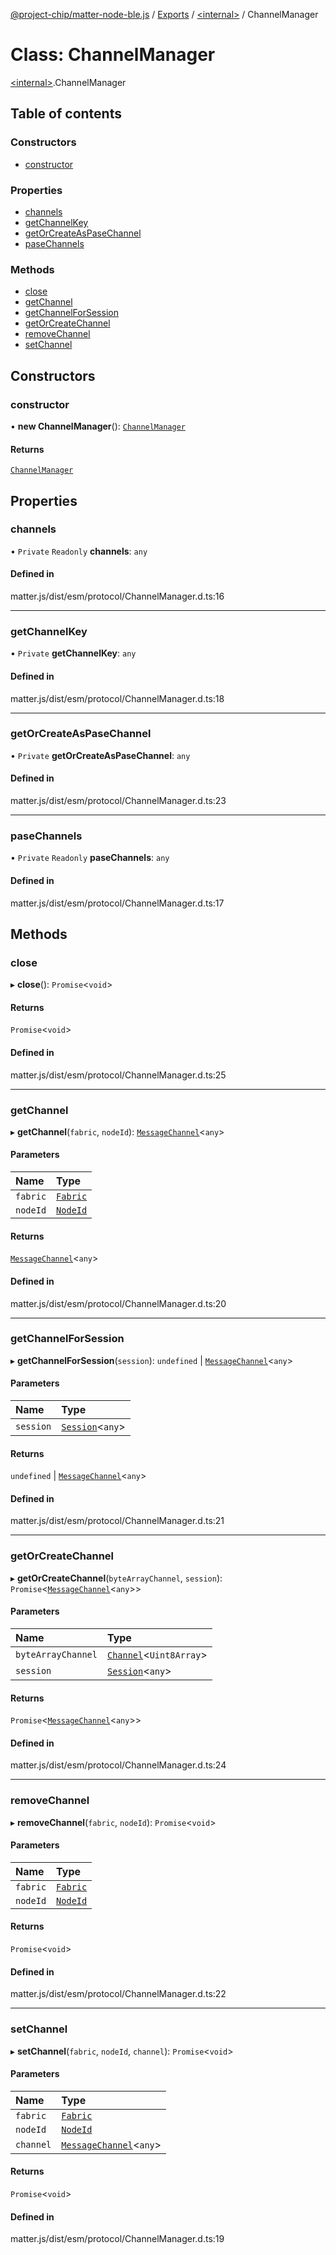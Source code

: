 [@project-chip/matter-node-ble.js](../README.md) / [Exports](../modules.md) / [\<internal\>](../modules/internal_.md) / ChannelManager

# Class: ChannelManager

[\<internal\>](../modules/internal_.md).ChannelManager

## Table of contents

### Constructors

- [constructor](internal_.ChannelManager.md#constructor)

### Properties

- [channels](internal_.ChannelManager.md#channels)
- [getChannelKey](internal_.ChannelManager.md#getchannelkey)
- [getOrCreateAsPaseChannel](internal_.ChannelManager.md#getorcreateaspasechannel)
- [paseChannels](internal_.ChannelManager.md#pasechannels)

### Methods

- [close](internal_.ChannelManager.md#close)
- [getChannel](internal_.ChannelManager.md#getchannel)
- [getChannelForSession](internal_.ChannelManager.md#getchannelforsession)
- [getOrCreateChannel](internal_.ChannelManager.md#getorcreatechannel)
- [removeChannel](internal_.ChannelManager.md#removechannel)
- [setChannel](internal_.ChannelManager.md#setchannel)

## Constructors

### constructor

• **new ChannelManager**(): [`ChannelManager`](internal_.ChannelManager.md)

#### Returns

[`ChannelManager`](internal_.ChannelManager.md)

## Properties

### channels

• `Private` `Readonly` **channels**: `any`

#### Defined in

matter.js/dist/esm/protocol/ChannelManager.d.ts:16

___

### getChannelKey

• `Private` **getChannelKey**: `any`

#### Defined in

matter.js/dist/esm/protocol/ChannelManager.d.ts:18

___

### getOrCreateAsPaseChannel

• `Private` **getOrCreateAsPaseChannel**: `any`

#### Defined in

matter.js/dist/esm/protocol/ChannelManager.d.ts:23

___

### paseChannels

• `Private` `Readonly` **paseChannels**: `any`

#### Defined in

matter.js/dist/esm/protocol/ChannelManager.d.ts:17

## Methods

### close

▸ **close**(): `Promise`\<`void`\>

#### Returns

`Promise`\<`void`\>

#### Defined in

matter.js/dist/esm/protocol/ChannelManager.d.ts:25

___

### getChannel

▸ **getChannel**(`fabric`, `nodeId`): [`MessageChannel`](internal_.MessageChannel.md)\<`any`\>

#### Parameters

| Name | Type |
| :------ | :------ |
| `fabric` | [`Fabric`](internal_.Fabric.md) |
| `nodeId` | [`NodeId`](../modules/internal_.md#nodeid) |

#### Returns

[`MessageChannel`](internal_.MessageChannel.md)\<`any`\>

#### Defined in

matter.js/dist/esm/protocol/ChannelManager.d.ts:20

___

### getChannelForSession

▸ **getChannelForSession**(`session`): `undefined` \| [`MessageChannel`](internal_.MessageChannel.md)\<`any`\>

#### Parameters

| Name | Type |
| :------ | :------ |
| `session` | [`Session`](internal_.Session.md)\<`any`\> |

#### Returns

`undefined` \| [`MessageChannel`](internal_.MessageChannel.md)\<`any`\>

#### Defined in

matter.js/dist/esm/protocol/ChannelManager.d.ts:21

___

### getOrCreateChannel

▸ **getOrCreateChannel**(`byteArrayChannel`, `session`): `Promise`\<[`MessageChannel`](internal_.MessageChannel.md)\<`any`\>\>

#### Parameters

| Name | Type |
| :------ | :------ |
| `byteArrayChannel` | [`Channel`](../interfaces/internal_.Channel.md)\<`Uint8Array`\> |
| `session` | [`Session`](internal_.Session.md)\<`any`\> |

#### Returns

`Promise`\<[`MessageChannel`](internal_.MessageChannel.md)\<`any`\>\>

#### Defined in

matter.js/dist/esm/protocol/ChannelManager.d.ts:24

___

### removeChannel

▸ **removeChannel**(`fabric`, `nodeId`): `Promise`\<`void`\>

#### Parameters

| Name | Type |
| :------ | :------ |
| `fabric` | [`Fabric`](internal_.Fabric.md) |
| `nodeId` | [`NodeId`](../modules/internal_.md#nodeid) |

#### Returns

`Promise`\<`void`\>

#### Defined in

matter.js/dist/esm/protocol/ChannelManager.d.ts:22

___

### setChannel

▸ **setChannel**(`fabric`, `nodeId`, `channel`): `Promise`\<`void`\>

#### Parameters

| Name | Type |
| :------ | :------ |
| `fabric` | [`Fabric`](internal_.Fabric.md) |
| `nodeId` | [`NodeId`](../modules/internal_.md#nodeid) |
| `channel` | [`MessageChannel`](internal_.MessageChannel.md)\<`any`\> |

#### Returns

`Promise`\<`void`\>

#### Defined in

matter.js/dist/esm/protocol/ChannelManager.d.ts:19
